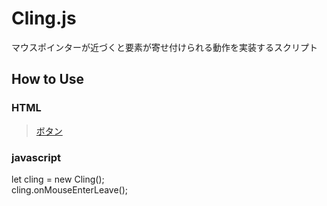 # Cling.js
マウスポインターが近づくと要素が寄せ付けられる動作を実装するスクリプト

## How to Use
### HTML
> <div class="js-cling">
>   <a class="js-cling-target" href="#">ボタン</a>
> </div>

### javascript
let cling = new Cling();  
cling.onMouseEnterLeave();
